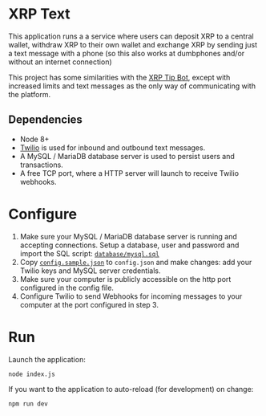 # XRP Text

This application runs a a service where users can deposit XRP to a central wallet, 
withdraw XRP to their own wallet and exchange XRP by sending just a text message
with a phone (so this also works at dumbphones and/or without an internet connection)

This project has some similarities with the [XRP Tip Bot](https://xrptipbot.com), except with increased limits and text messages as the only way of communicating with the platform.

## Dependencies

- Node 8+
- [Twilio](https://www.twilio.com/) is used for inbound and outbound text messages.
- A MySQL / MariaDB database server is used to persist users and transactions.
- A free TCP port, where a HTTP server will launch to receive Twilio webhooks.

# Configure

1. Make sure your MySQL / MariaDB database server is running and accepting connections. Setup a database, user and password and import the SQL script: [`database/mysql.sql`](https://github.com/WietseWind/xrp-text/blob/master/database/mysql.sql)
2. Copy [`config.sample.json`](https://github.com/WietseWind/xrp-text/blob/master/config.sample.json) to `config.json` and make changes: add your Twilio keys and MySQL server credentials.
3. Make sure your computer is publicly accessible on the http port configured in the config file.
4. Configure Twilio to send Webhooks for incoming messages to your computer at the port configured in step 3. 

# Run

Launch the application:

```
node index.js
```

If you want to the application to auto-reload (for development) on change:

```
npm run dev
```
